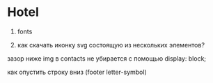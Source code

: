 # Hotel

1. fonts

2. как скачать иконку svg состоящую из нескольких элементов?

зазор ниже img в contacts не убирается с помощью display: block;

как опустить строку вниз (footer letter-symbol)